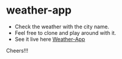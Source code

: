 # weather-app
- Check the weather with the city name.
- Feel free to clone and play around with it.
- See it live here [Weather-App](https://samailayusuf.github.io/weather-app/)

Cheers!!!
